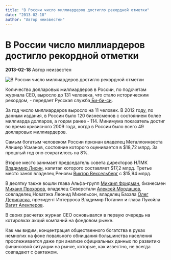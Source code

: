 ```yaml
---
title: "В России число миллиардеров достигло рекордной отметки"
date: "2013-02-18"
author: "Автор неизвестен"
---
```


# В России число миллиардеров достигло рекордной отметки

**2013-02-18** Автор неизвестен

![В России число миллиардеров достигло рекордной отметки](http://1001.ru/arc/businessman/issue2472/01.jpg)

Количество долларовых миллиардеров в России, по подсчетам журнала CEO, выросло до 131 человека, что стало историческим рекордом, - передает Русская служба[ Би-би-си](http://www.bbc.co.uk/russian/rolling_news/2013/02/130218_rn_billionaires_russia.shtml).

За год число миллиардеров выросло на 11 человек. В 2012 году, по данным издания, в России было 120 бизнесменов с состоянием более миллиарда долларов, а годом ранее - 114. Минимума показатель достиг во время кризисного 2009 года, когда в России было всего 49 долларовых миллиардеров.

Самым богатым человеком России признан владелец Металлоинвеста Алишер Усманов, состояние которого оценивается в $18,72 млрд. За прошлый год оно сократилось на 8%.

Второе место занимает председатель совета директоров НЛМК [Владимир Лисин](http://file.liga.net/person/815-vladimir-lisin.html), капитал которого составляет $17,2 млрд. Третье место занял владелец Реновы [Виктор Вексельберг](http://file.liga.net/person/813-viktor-vekselberg.html) с $15,94 млрд.

В десятку также вошли глава Альфа-групп [Михаил Фридман](http://file.liga.net/person/814-mihail-fridman.html), бизнесмен [Михаил Прохоров](http://file.liga.net/person/793-mihail-prohorov.html), владелец Северстали [Алексей Мордашов](http://file.liga.net/person/816-aleksei-mordashov.html), совладелец Новатэка Леонид Михельсон, владелец Базэла [Олег Дерипаска](http://file.liga.net/person/210-oleg-deripaska.html), президент Интерроса Владимир Потанин и глава Лукойла [Вагит Алекперов](http://file.liga.net/person/822-vagit-alekperov.html).

В своих расчетах журнал CEO основывался в первую очередь на котировках акций компаний на фондовом рынке.

Как мы видим, концентрация общественного богатства в руках немногих на фоне повального обнищания большинства населения прослеживается даже при анализе официальных данных по развитию финансовой ситуации на рынке, которые, как известно, не всегда совпадают с фактажом.
